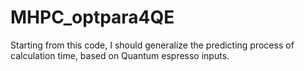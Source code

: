 # MHPC_optpara4QE

Starting from this code, I should generalize the predicting process of calculation time, based on Quantum espresso inputs.
